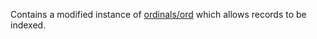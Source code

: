 Contains a modified instance of [ordinals/ord](https://github.com/ordinals/ord) which allows records to be indexed.
